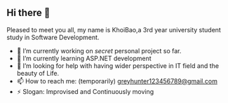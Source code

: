 ## Hi there 👋

Pleased to meet you all, my name is KhoiBao,a 3rd year university student study in Software Development. 

- 🔭 I’m currently working on *secret* personal project so far.
- 🌱 I’m currently learning ASP.NET development
- 🤔 I’m looking for help with having wider perspective in IT field and the beauty of Life.
- 📫 How to reach me: (temporarily) greyhunter123456789@gmail.com
- ⚡ Slogan: Improvised and Continuously moving

